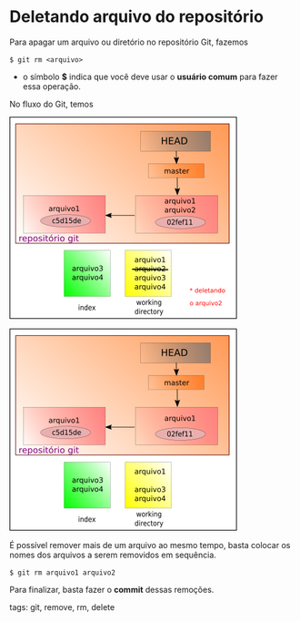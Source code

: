 # Deletando arquivo do repositório

Para apagar um arquivo ou diretório no repositório Git, fazemos

```
$ git rm <arquivo>
```

- o símbolo **$** indica que você deve usar o **usuário comum** para fazer essa operação.

No fluxo do Git, temos

![deletando arquivo do working directory](img/p0010-0.png)

![deletando arquivo do repositório](img/p0010-1.png)

É possível remover mais de um arquivo ao mesmo tempo, basta colocar os nomes dos arquivos a serem removidos em sequência.

```
$ git rm arquivo1 arquivo2
```

Para finalizar, basta fazer o **commit** dessas remoções.

tags: git, remove, rm, delete
